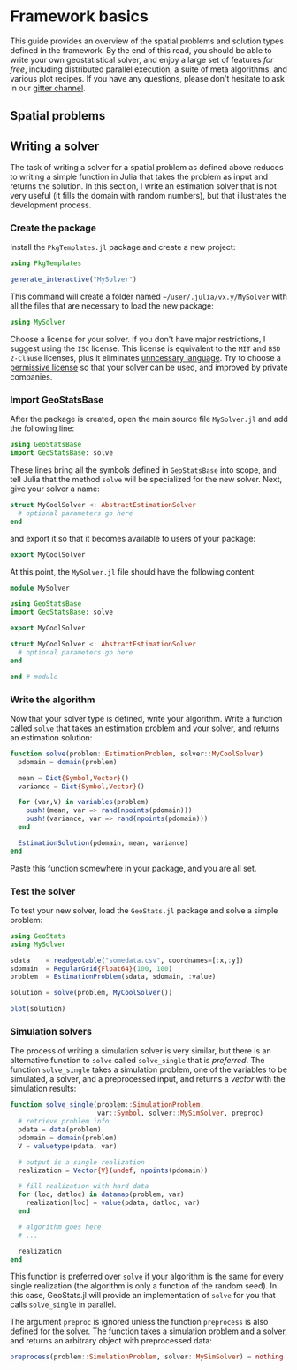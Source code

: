 # Framework basics

This guide provides an overview of the spatial problems and solution types
defined in the framework. By the end of this read, you should be able to
write your own geostatistical solver, and enjoy a large set of features
*for free*, including distributed parallel execution, a suite of meta
algorithms, and various plot recipes. If you have any questions, please
don't hesitate to ask in our
[gitter channel](https://gitter.im/JuliaEarth/GeoStats.jl).

## Spatial problems

## Writing a solver

The task of writing a solver for a spatial problem as defined above reduces to
writing a simple function in Julia that takes the problem as input and returns
the solution. In this section, I write an estimation solver that is not very
useful (it fills the domain with random numbers), but that illustrates the
development process.

### Create the package

Install the `PkgTemplates.jl` package and create a new project:

```julia
using PkgTemplates

generate_interactive("MySolver")
```

This command will create a folder named `~/user/.julia/vx.y/MySolver` with all
the files that are necessary to load the new package:

```julia
using MySolver
```

Choose a license for your solver. If you don't have major restrictions, I suggest
using the `ISC` license. This license is equivalent to the `MIT` and `BSD 2-Clause`
licenses, plus it eliminates [unncessary language](https://en.wikipedia.org/wiki/ISC_license).
Try to choose a [permissive license](https://opensource.org/licenses) so that your
solver can be used, and improved by private companies.

### Import GeoStatsBase

After the package is created, open the main source file `MySolver.jl` and add the
following line:

```julia
using GeoStatsBase
import GeoStatsBase: solve
```

These lines bring all the symbols defined in `GeoStatsBase` into scope, and tell
Julia that the method `solve` will be specialized for the new solver. Next, give
your solver a name:

```julia
struct MyCoolSolver <: AbstractEstimationSolver
  # optional parameters go here
end
```

and export it so that it becomes available to users of your package:

```julia
export MyCoolSolver
```

At this point, the `MySolver.jl` file should have the following content:

```julia
module MySolver

using GeoStatsBase
import GeoStatsBase: solve

export MyCoolSolver

struct MyCoolSolver <: AbstractEstimationSolver
  # optional parameters go here
end

end # module
```

### Write the algorithm

Now that your solver type is defined, write your algorithm. Write a function called
`solve` that takes an estimation problem and your solver, and returns an estimation
solution:

```julia
function solve(problem::EstimationProblem, solver::MyCoolSolver)
  pdomain = domain(problem)

  mean = Dict{Symbol,Vector}()
  variance = Dict{Symbol,Vector}()

  for (var,V) in variables(problem)
    push!(mean, var => rand(npoints(pdomain)))
    push!(variance, var => rand(npoints(pdomain)))
  end

  EstimationSolution(pdomain, mean, variance)
end
```

Paste this function somewhere in your package, and you are all set.

### Test the solver

To test your new solver, load the `GeoStats.jl` package and solve a simple problem:

```julia
using GeoStats
using MySolver

sdata    = readgeotable("somedata.csv", coordnames=[:x,:y])
sdomain  = RegularGrid{Float64}(100, 100)
problem  = EstimationProblem(sdata, sdomain, :value)

solution = solve(problem, MyCoolSolver())

plot(solution)
```

### Simulation solvers

The process of writing a simulation solver is very similar, but there is an alternative
function to `solve` called `solve_single` that is *preferred*. The function `solve_single`
takes a simulation problem, one of the variables to be simulated, a solver, and a
preprocessed input, and returns a *vector* with the simulation results:

```julia
function solve_single(problem::SimulationProblem,
                      var::Symbol, solver::MySimSolver, preproc)
  # retrieve problem info
  pdata = data(problem)
  pdomain = domain(problem)
  V = valuetype(pdata, var)

  # output is a single realization
  realization = Vector{V}(undef, npoints(pdomain))

  # fill realization with hard data
  for (loc, datloc) in datamap(problem, var)
    realization[loc] = value(pdata, datloc, var)
  end

  # algorithm goes here
  # ...

  realization
end
```

This function is preferred over `solve` if your algorithm is the same for every single
realization (the algorithm is only a function of the random seed). In this case, GeoStats.jl
will provide an implementation of `solve` for you that calls `solve_single` in parallel.

The argument `preproc` is ignored unless the function `preprocess` is also defined for the
solver. The function takes a simulation problem and a solver, and returns an arbitrary object
with preprocessed data:

```julia
preprocess(problem::SimulationProblem, solver::MySimSolver) = nothing
```
